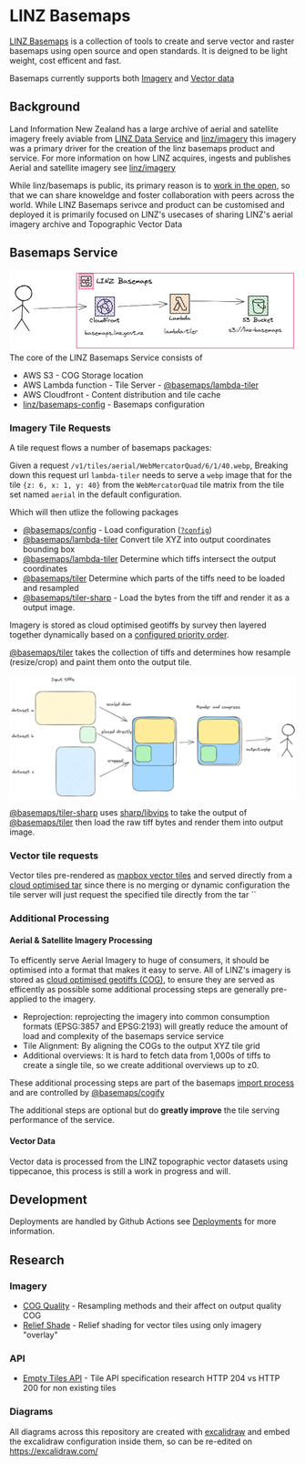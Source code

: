 # LINZ Basemaps

[LINZ Basemaps](basemaps.linz.govt.nz) is a collection of tools to create and serve vector and raster basemaps using open source and open standards. It is deigned to be light weight, cost efficent and fast.

Basemaps currently supports both [Imagery](#aerial--satellite-imagery) and [Vector data](#vector-data)

## Background 

Land Information New Zealand has a large archive of aerial and satellite imagery freely aviable from [LINZ Data Service](https://data.linz.govt.nz) and [linz/imagery](https://github.com/linz/imagery) this imagery was a primary driver for the creation of the linz basemaps product and service. For more information on how LINZ acquires, ingests and publishes Aerial and satellite imagery see [linz/imagery](https://github.com/linz/imagery)

While linz/basemaps is public, its primary reason  is to [work in the open](), so that we can share knoweldge and foster collaboration with peers across the world. While LINZ Basemaps serivce and product can be customised and deployed it is primarily focused on LINZ's usecases of sharing LINZ's aerial imagery archive and Topographic Vector Data

## Basemaps Service

![Basemaps](./static/basemaps-service.png) The core of the LINZ Basemaps Service consists of

- AWS S3 - COG Storage location
- AWS Lambda function - Tile Server - [@basemaps/lambda-tiler](../packages/lambda-tiler/README.md)
- AWS Cloudfront - Content distribution and tile cache
- [linz/basemaps-config](https://github.com/linz/basemaps) - Basemaps configuration

### Imagery Tile Requests

A tile request flows a number of basemaps packages:

Given a request `/v1/tiles/aerial/WebMercatorQuad/6/1/40.webp`, 
Breaking down this request url `lambda-tiler` needs to serve a `webp` image that for the tile `{z: 6, x: 1, y: 40}` from the `WebMercatorQuad` tile matrix from the tile set named `aerial` in the default configuration.

Which will then utlize the following packages

- [@basemaps/config](../packages/config/README.md) - Load configuration ([`?config`](./configuration.md))
- [@basemaps/lambda-tiler](../packages/lambda-tiler/README.md) Convert tile XYZ into output coordinates bounding box
- [@basemaps/lambda-tiler](../packages/lambda-tiler/README.md) Determine which tiffs intersect the output coordinates
- [@basemaps/tiler](../packages/tiler/README.md) Determine which parts of the tiffs need to be loaded and resampled
- [@basemaps/tiler-sharp](../packages/tiler-sharp/README.md) - Load the bytes from the tiff and render it as a output image.

Imagery is stored as cloud optimised geotiffs by survey then layered together dynamically based on a [configured priority order](./configuration.md). 

[@basemaps/tiler](../packages/tiler/README.md) takes the collection of tiffs and determines how resample (resize/crop) and paint them onto the output tile.

![Tiff Operations](./static/tile-resize.png)


[@basemaps/tiler-sharp](../packages/tiler-sharp/README.md) uses [sharp/libvips](https://github.com/lovell/sharp) to take the output of [@basemaps/tiler](../packages/tiler/README.md) then load the raw tiff bytes and render them into output image.

### Vector tile requests

Vector tiles pre-rendered as [mapbox vector tiles](https://docs.mapbox.com/data/tilesets/guides/vector-tiles-introduction/) and served directly from a [cloud optimised tar](https://github.com/linz/cotar) since there is no merging or dynamic configuration the tile server will just request the specified tile directly from the tar ``


### Additional Processing 

####  Aerial & Satellite Imagery Processing

To efficently serve Aerial Imagery to huge of consumers, it should be optimised into a format that makes it easy to serve. All of LINZ's imagery is stored as [cloud optimised geotiffs (COG)](https://www.cogeo.org/), to ensure they are served as efficently as possible some additional processing steps are generally pre-applied to the imagery.

- Reprojection:  reprojecting the imagery into common consumption formats (EPSG:3857 and EPSG:2193) will greatly reduce the amount of load and complexity of the basemaps service service
- Tile Alignment: By aligning the COGs to the output XYZ tile grid
- Additional overviews: It is hard to fetch data from 1,000s of tiffs to create a single tile, so we create additional overviews up to z0.

These additional processing steps are part of the basemaps [import process](#TODO) and are controlled by [@basemaps/cogify](../packages/cogify/README.md)

The additional steps are optional but do **greatly improve** the tile serving performance of the service.


#### Vector Data

Vector data is processed from the LINZ topographic vector datasets using tippecanoe, this process is still a work in progress and will.


## Development

Deployments are handled by Github Actions see [Deployments](./deployment.md) for more information.

## Research 

### Imagery
- [COG Quality](./imagery/cog.quality.md) - Resampling methods and their affect on output quality COG
- [Relief Shade](./imagery/relief.shade.md) - Relief shading for vector tiles using only imagery "overlay"

### API
- [Empty Tiles API](./api/empty-tiles.md) - Tile API specification research HTTP 204 vs HTTP 200 for non existing tiles


### Diagrams

All diagrams across this repository are created with [excalidraw](https://excalidraw.com/) and embed the excalidraw configuration inside them, so can be re-edited on https://excalidraw.com/ 